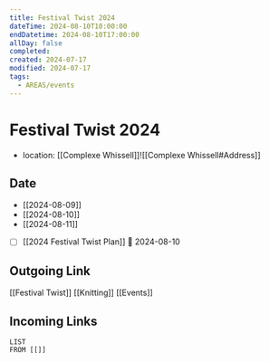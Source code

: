 ```yaml
---
title: Festival Twist 2024
dateTime: 2024-08-10T10:00:00
endDatetime: 2024-08-10T17:00:00
allDay: false
completed: 
created: 2024-07-17
modified: 2024-07-17
tags:
  - AREAS/events
---
```

# Festival Twist 2024
- location: [[Complexe Whissell]]![[Complexe Whissell#Address]]
## Date
- [[2024-08-09]]
- [[2024-08-10]]
- [[2024-08-11]]
- [ ] [[2024 Festival Twist Plan]] 📅 2024-08-10
## Outgoing Link
[[Festival Twist]]
[[Knitting]]
[[Events]]
## Incoming Links
```dataview
LIST
FROM [[]]
```

